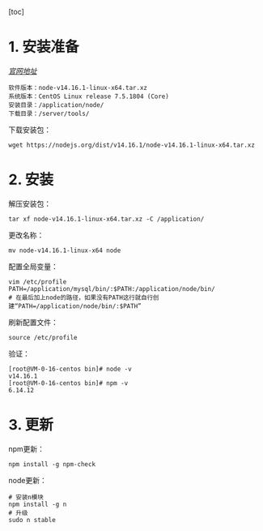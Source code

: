 [toc]

# 1. 安装准备

[*官网地址*](https://nodejs.org/en/)

```
软件版本：node-v14.16.1-linux-x64.tar.xz
系统版本：CentOS Linux release 7.5.1804 (Core)
安装目录：/application/node/
下载目录：/server/tools/
```

下载安装包：

```shell
wget https://nodejs.org/dist/v14.16.1/node-v14.16.1-linux-x64.tar.xz
```

# 2. 安装

解压安装包：

```shell
tar xf node-v14.16.1-linux-x64.tar.xz -C /application/
```

更改名称：

```shell
mv node-v14.16.1-linux-x64 node
```

配置全局变量：

```shell
vim /etc/profile
PATH=/application/mysql/bin/:$PATH:/application/node/bin/
# 在最后加上node的路径，如果没有PATH这行就自行创建“PATH=/application/node/bin/:$PATH”
```

刷新配置文件：

```shell
source /etc/profile
```

验证：

```shell
[root@VM-0-16-centos bin]# node -v
v14.16.1
[root@VM-0-16-centos bin]# npm -v
6.14.12
```

# 3. 更新

npm更新：

```shell
npm install -g npm-check
```

node更新：

```shell
# 安装n模块
npm install -g n
# 升级
sudo n stable
```



